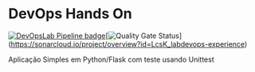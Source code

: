 # DevOps Hands On

[![DevOpsLab Pipeline badge](https://github.com/LcsK/labdevops-experience/actions/workflows/pipeline.yml/badge.svg)](https://github.com/LcsK/labdevops-experience/actions/workflows/pipeline.yml)[![Quality Gate Status](https://sonarcloud.io/api/project_badges/measure?project=LcsK_labdevops-experience&branch=main&metric=alert_status)] (https://sonarcloud.io/project/overview?id=LcsK_labdevops-experience)

Aplicação Simples em Python/Flask com teste usando Unittest
